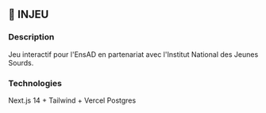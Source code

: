 ## 👾 INJEU 

### Description
Jeu interactif pour l'EnsAD en partenariat avec l'Institut National des Jeunes Sourds.

### Technologies
Next.js 14 + Tailwind + Vercel Postgres
